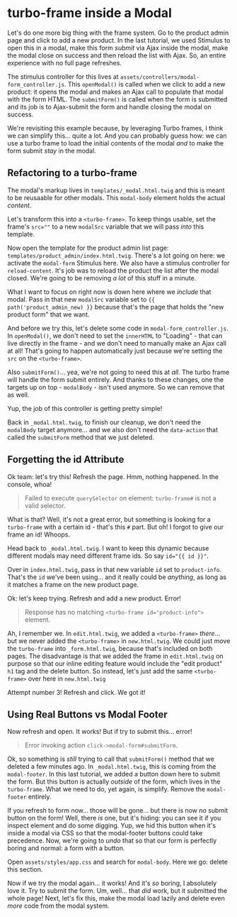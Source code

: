 # turbo-frame inside a Modal

Let's do one more big thing with the frame system. Go to the product admin page and
click to add a new product. In the last tutorial, we used Stimulus to open this in
a modal, make this form *submit* via Ajax inside the modal, make the modal close
on success and then reload the list with Ajax. So, an entire experience with no
full page refreshes.

The stimulus controller for this lives at
`assets/controllers/modal-form_controller.js`. This `openModal()` is called when
we click to add a new product: it opens the modal and makes an Ajax call to populate
that modal with the form HTML. The `submitForm()` is called when the form is
submitted and its job is to Ajax-submit the form and handle closing the modal
on success.

We're revisiting this example because, by leveraging Turbo frames, I think we can
simplify this... quite a lot. And you can probably guess how: we can use a turbo
frame to load the initial contents of the modal *and* to make the form submit
*stay* in the modal.

## Refactoring to a turbo-frame

The modal's markup lives in `templates/_modal.html.twig` and this is meant to
be reusaable for other modals. This `modal-body` element holds the actual
*content*.

Let's transform this into a `<turbo-frame>`. To keep things usable, set the frame's
`src=""` to a new `modalSrc` variable that we will pass *into* this template.

Now open the template for the product admin list page:
`templates/product_admin/index.html.twig`. There's a lot going on here: we activate
the `modal-form` Stimulus here. We also have a stimulus controller for
`reload-content`. It's job was to reload the product the list after the modal
closed. We're going to be removing *a lot* of this stuff in a minute.

What I want to focus on right now is down here where we *include* that modal.
Pass in that new `modalSrc` variable set to `{{ path('product_admin_new) }}`
because that's the page that holds the "new product form" that we want.

And before we try this, let's delete some code in `modal-form_controller.js`. In
`openModal()`, we don't need to set the `innerHTML` to "Loading" - that can live
directly in the frame - and we don't need to manually make an Ajax call at all!
That's going to happen automatically just because we're setting the `src` on the
`<turbo-frame>`.

Also `submitForm()`... yea, we're not going to need this at *all*. The turbo frame
will handle the form submit entirely. And thanks to these changes, one the targets
up on top - `modalBody` - isn't used anymore. So we can remove that as well.

Yup, the job of this controller is getting pretty simple!

Back in `_modal.html.twig`, to finish our cleanup, we don't need the `modalBody`
target anymore... and we also don't need the `data-action` that called the
`submitForm` method that we just deleted.

## Forgetting the id Attribute

Ok team: let's try this! Refresh the page. Hmm, nothing happened. In the console,
whoa!

> Failed to execute `querySelector` on element: `turbo-frame#` is not a valid
> selector.

What is that? Well, it's not a great error, but something is looking for a
`turbo-frame` with a certain id - that's this `#` part. But oh! I forgot to give
our frame an id! Whoops.

Head back to `_modal.html.twig`. I want to keep this dynamic because different
modals may need different frame ids. So say `id="{{ id }}"`.

Over in `index.html.twig`, pass in that new variable `id` set to `product-info`.
That's the `id` we've been using... and it really could be *anything*, as long
as it matches a frame on the new product page.

Ok: let's keep trying. Refresh and add a new product. Error!

> Response has no matching `<turbo-frame id="product-info">` element.

Ah, I remember we. In `edit.html.twig`, we added a `<turbo-frame>` *there*... but
we never added the `<turbo-frame>` in `new.html.twig`. We could just move the
`turbo-frame` into `_form.html.twig`, because that's included on both pages. The
disadvantage is that we added the frame in `edit.html.twig` on purpose so that our
inline editing feature would include the "edit product" `h1` tag and the delete
button. So instead, let's just add the same `<turbo-frame>` over here in
`new.html.twig`

Attempt number 3! Refresh and click. We got it!

## Using Real Buttons vs Modal Footer

Now refresh and open. It works! But if try to submit this... error!

> Error invoking action `click->modal-form#submitForm`.

Ok, so something is *still* trying to call that `submitForm()` method that we
deleted a few minutes ago. In `_modal.html.twig`, this is coming from the
`modal-footer`. In this last tutorial, we added a button down here to submit
the form. But this button is actually *outside* of the form, which lives in
the `turbo-frame`. What we need to do, yet again, is simplify. Remove the
`modal-footer` entirely.

If you refresh to form now... those will be gone... but there is now *no* submit
button on the form! Well, there *is* one, but it's hiding: you can see it if you
inspect element and do some digging. Yup, we hid this button when it's inside
a modal via CSS so that the modal-footer buttons could take precedence. Now, we're
going to *undo* that so that our form is perfectly boring and normal: a form with
a button.

Open `assets/styles/app.css` and search for `modal-body`. Here we go: delete this
section.

Now if we try the modal again... it works! And it's *so* boring, I absolutely
love it. Try to submit the form. Um, well... that *did* work, but it submitted
the whole page! Next, let's fix this, make the modal load lazily and delete even
*more* code from the modal system.
